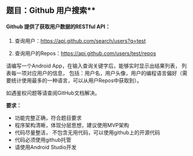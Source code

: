 ## 题目：Github 用户搜索**

#### Github 提供了获取用户数据的RESTful API：

1. 查询用户：https://api.github.com/search/users?q=test

2. 查询用户的Repos：https://api.github.com/users/test/repos

请编写一个Android App，在输入查询关键字后，能够实时显示出结果列表，
列表每一项对应用户的信息，
包括：用户名，用户头像，用户的编程语言偏好（需要统计使用最多的一种语言，可以从用户Repos中获取到）。


如遇鉴权问题等请查阅GitHub文档解决。

**要求：**
* 功能完整正确，符合题目要求
* 程序架构清晰，体现分层思想，建议使用MVP架构
* 代码尽量整洁，
不包含无用代码，可以使用github上的开源代码
* 代码必须使用github托管
* 请使用Android Studio开发